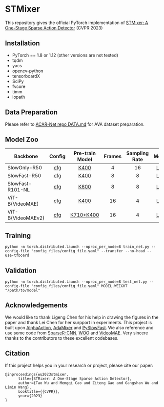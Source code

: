 # STMixer
This repository gives the official PyTorch implementation of [STMixer: A One-Stage Sparse Action Detector](https://arxiv.org/abs/2303.15879) (CVPR 2023)

## Installation
- PyTorch == 1.8 or 1.12 (other versions are not tested)
- tqdm
- yacs
- opencv-python
- tensorboardX
- SciPy
- fvcore
- timm
- iopath

## Data Preparation
Please refer to [ACAR-Net repo DATA.md](https://github.com/Siyu-C/ACAR-Net/blob/master/DATA.md)  for AVA dataset preparation.

## Model Zoo
| Backbone          | Config | Pre-train Model | Frames | Sampling Rate | Model |
|-------------------|:------:|:---------------:|:------:|:-------------:|:-----:|
| SlowOnly-R50      |   [cfg](https://github.com/MCG-NJU/STMixer/blob/main/config_files/PySlowonly-R50-K400-4x16.yaml)     |       [K400](https://dl.fbaipublicfiles.com/pyslowfast/model_zoo/kinetics400/SLOWONLY_4x16_R50.pkl)      |    4   |       16      |  [Link](https://drive.google.com/file/d/1qJdnCGwi5NeqpHFYxPpIixLY6Mpsuync/view?usp=share_link) |
| SlowFast-R50      |   [cfg](https://github.com/MCG-NJU/STMixer/blob/main/config_files/PySlowfast-R50-K400-8x8.yaml)      |       [K400](https://dl.fbaipublicfiles.com/pyslowfast/model_zoo/kinetics400/SLOWFAST_8x8_R50.pkl)      |    8   |       8       |  [Link](https://drive.google.com/file/d/1pwXBC-g-OS71wzd9lxHDITASRw1cxRWm/view?usp=share_link) |
| SlowFast-R101-NL  |   [cfg](https://github.com/MCG-NJU/STMixer/blob/main/config_files/PySlowfast-R101-NL-K600-8x8.yaml)  |       [K600](https://dl.fbaipublicfiles.com/pyslowfast/model_zoo/ava/pretrain/SLOWFAST_32x2_R101_50_50.pkl)      |    8   |       8       |  [Link](https://drive.google.com/file/d/1oouF7IZFxs-vXhUDXSkLpy7FE5oh6Vp2/view?usp=share_link) |
| ViT-B(VideoMAE)   |   [cfg](https://github.com/MCG-NJU/STMixer/blob/main/config_files/VMAE-ViTB-16x4.yaml)  |       [K400](https://drive.google.com/file/d/1MzwteHH-1yuMnFb8vRBQDvngV1Zl-d3z/view)      |   16   |       4       |  [Link](https://drive.google.com/file/d/1hVni60LLWHZBaaNkccrrEAo1xFEM2ZPV/view?usp=sharing) |
| ViT-B(VideoMAEv2) |   [cfg](https://github.com/MCG-NJU/STMixer/blob/main/config_files/VMAEv2-ViTB-16x4.yaml)  |    [K710+K400](https://pjlab-gvm-data.oss-cn-shanghai.aliyuncs.com/internvideo/distill/vit_b_k710_dl_from_giant.pth)    |   16   |       4       | [Link](https://drive.google.com/file/d/1S5_mePN9lmkIyW_kRcTESfeitKomqW-y/view?usp=sharing)  |


## Training
```shell
python -m torch.distributed.launch --nproc_per_node=8 train_net.py --config-file "config_files/config_file.yaml" --transfer --no-head --use-tfboard
```

## Validation
```shell
python -m torch.distributed.launch --nproc_per_node=8 test_net.py --config-file "config_files/config_file.yaml" MODEL.WEIGHT "/path/to/model"
```

## Acknowledgements
We would like to thank Ligeng Chen for his help in drawing the figures in the paper and thank Lei Chen for her surpport in experiments. This project is built upon [AlphaAction](https://github.com/MVIG-SJTU/AlphAction), [AdaMixer](https://github.com/MCG-NJU/AdaMixer) and [PySlowFast](https://github.com/facebookresearch/SlowFast). We also reference and use some code from [SparseR-CNN](https://github.com/PeizeSun/SparseR-CNN), [WOO](https://gist.github.com/ShoufaChen/263eaf55599c6e884584d7fce445af45) and [VideoMAE](https://github.com/MCG-NJU/VideoMAE). Very sincere thanks to the contributors to these excellent codebases.

## Citation

If this project helps you in your research or project, please cite
our paper:

```
@inproceedings{wu2023stmixer,
      title={STMixer: A One-Stage Sparse Action Detector}, 
      author={Tao Wu and Mengqi Cao and Ziteng Gao and Gangshan Wu and Limin Wang},
      booktitle={{CVPR}},
      year={2023}
}
```


